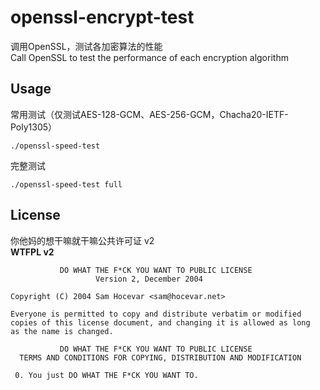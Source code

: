 # openssl-encrypt-test
调用OpenSSL，测试各加密算法的性能  
Call OpenSSL to test the performance of each encryption algorithm

## Usage
常用测试（仅测试AES-128-GCM、AES-256-GCM，Chacha20-IETF-Poly1305）
```shell
./openssl-speed-test
```

完整测试
```shell
./openssl-speed-test full
```

## License
你他妈的想干嘛就干嘛公共许可证 v2  
**WTFPL v2**

```
           DO WHAT THE F*CK YOU WANT TO PUBLIC LICENSE
                   Version 2, December 2004

Copyright (C) 2004 Sam Hocevar <sam@hocevar.net>

Everyone is permitted to copy and distribute verbatim or modified
copies of this license document, and changing it is allowed as long
as the name is changed.

           DO WHAT THE F*CK YOU WANT TO PUBLIC LICENSE
  TERMS AND CONDITIONS FOR COPYING, DISTRIBUTION AND MODIFICATION

 0. You just DO WHAT THE F*CK YOU WANT TO.
```
